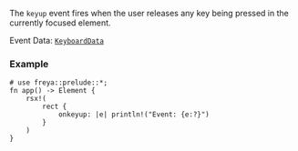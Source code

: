 The `keyup` event fires when the user releases any key being pressed in the currently focused element.

Event Data: [`KeyboardData`](crate::events::KeyboardData)

### Example

```rust, no_run
# use freya::prelude::*;
fn app() -> Element {
    rsx!(
        rect {
            onkeyup: |e| println!("Event: {e:?}")
        }
    )
}
```